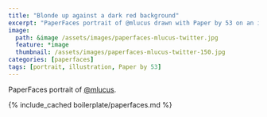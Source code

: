 ```yaml
---
title: "Blonde up against a dark red background"
excerpt: "PaperFaces portrait of @mlucus drawn with Paper by 53 on an iPad."
image: 
  path: &image /assets/images/paperfaces-mlucus-twitter.jpg 
  feature: *image
  thumbnail: /assets/images/paperfaces-mlucus-twitter-150.jpg
categories: [paperfaces]
tags: [portrait, illustration, Paper by 53]
---
```


PaperFaces portrait of [@mlucus](https://twitter.com/mlucus).

{% include_cached boilerplate/paperfaces.md %}
